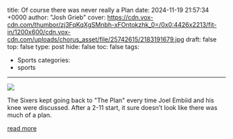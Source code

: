 title: Of course there was never really a Plan
date: 2024-11-19 21:57:34 +0000
author: "Josh Grieb"
cover: https://cdn.vox-cdn.com/thumbor/zj3FqKqXgSMnbh-xFOntokzhk_0=/0x0:4426x2213/fit-in/1200x600/cdn.vox-cdn.com/uploads/chorus_asset/file/25742615/2183191679.jpg
draft: false
top: false
type: post
hide: false
toc: false
tags:
  - Sports
categories:
  - sports
---

![](https://cdn.vox-cdn.com/thumbor/zj3FqKqXgSMnbh-xFOntokzhk_0=/0x0:4426x2213/fit-in/1200x600/cdn.vox-cdn.com/uploads/chorus_asset/file/25742615/2183191679.jpg)

The Sixers kept going back to "The Plan" every time Joel Embiid and his knee were discussed. After a 2-11 start, it sure doesn’t look like there was much of a plan.

[read more](https://www.libertyballers.com/2024/11/19/24300835/joel-embiid-tyrese-maxey-sixers-team-meeting-nick-nurse-paul-george-kyle-lowry)
